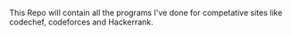 This Repo will contain all the programs I've done for competative sites like codechef, codeforces and Hackerrank.
